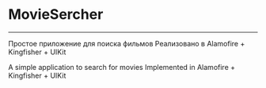 # MovieSercher
--------
Простое приложение для поиска фильмов
Реализовано в Alamofire + Kingfisher + UIKit

A simple application to search for movies
Implemented in Alamofire + Kingfisher + UIKit


